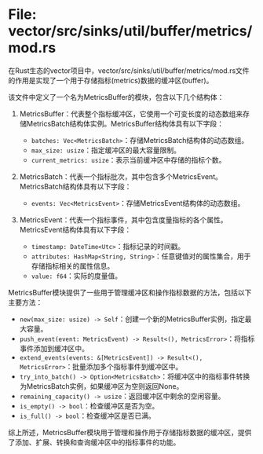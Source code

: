 # File: vector/src/sinks/util/buffer/metrics/mod.rs

在Rust生态的vector项目中，vector/src/sinks/util/buffer/metrics/mod.rs文件的作用是实现了一个用于存储指标(metrics)数据的缓冲区(buffer)。

该文件中定义了一个名为MetricsBuffer的模块，包含以下几个结构体：

1. MetricsBuffer：代表整个指标缓冲区，它使用一个可变长度的动态数组来存储MetricsBatch结构体实例。MetricsBuffer结构体具有以下字段：
   - `batches: Vec<MetricsBatch>`：存储MetricsBatch结构体的动态数组。
   - `max_size: usize`：指定缓冲区的最大容量限制。
   - `current_metrics: usize`：表示当前缓冲区中存储的指标个数。

2. MetricsBatch：代表一个指标批次，其中包含多个MetricsEvent。MetricsBatch结构体具有以下字段：
   - `events: Vec<MetricsEvent>`：存储MetricsEvent结构体的动态数组。

3. MetricsEvent：代表一个指标事件，其中包含度量指标的各个属性。MetricsEvent结构体具有以下字段：
   - `timestamp: DateTime<Utc>`：指标记录的时间戳。
   - `attributes: HashMap<String, String>`：任意键值对的属性集合，用于存储指标相关的属性信息。
   - `value: f64`：实际的度量值。

MetricsBuffer模块提供了一些用于管理缓冲区和操作指标数据的方法，包括以下主要方法：
- `new(max_size: usize) -> Self`：创建一个新的MetricsBuffer实例，指定最大容量。
- `push_event(event: MetricsEvent) -> Result<(), MetricsError>`：将指标事件添加到缓冲区中。
- `extend_events(events: &[MetricsEvent]) -> Result<(), MetricsError>`：批量添加多个指标事件到缓冲区中。
- `try_into_batch() -> Option<MetricsBatch>`：将缓冲区中的指标事件转换为MetricsBatch实例，如果缓冲区为空则返回None。
- `remaining_capacity() -> usize`：返回缓冲区中剩余的空闲容量。
- `is_empty() -> bool`：检查缓冲区是否为空。
- `is_full() -> bool`：检查缓冲区是否已满。

综上所述，MetricsBuffer模块用于管理和操作用于存储指标数据的缓冲区，提供了添加、扩展、转换和查询缓冲区中的指标事件的功能。

